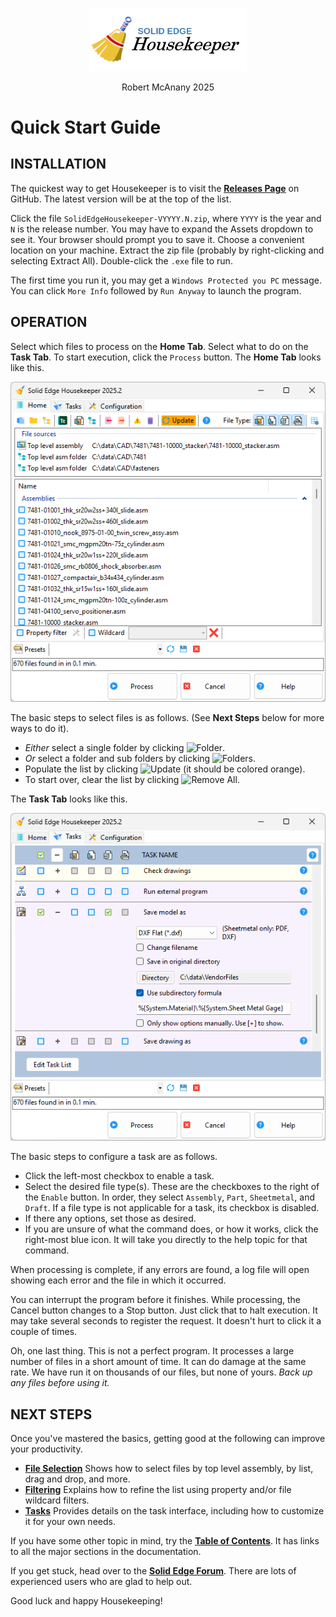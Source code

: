 <div class="center">
  <p align=center>
  <img src="My%20Project/media/logo.png" width=50%;>
  <p align=center>
  <span class="description">Robert McAnany 2025</span>
</div>

# Quick Start Guide

## INSTALLATION

The quickest way to get Housekeeper is to visit the [<ins>**Releases Page**</ins>](https://github.com/rmcanany/SolidEdgeHousekeeper/releases) on GitHub. The latest version will be at the top of the list. 

Click the file `SolidEdgeHousekeeper-VYYYY.N.zip`, where `YYYY` is the year and `N` is the release number.  You may have to expand the Assets dropdown to see it.  Your browser should prompt you to save it. Choose a convenient location on your machine. Extract the zip file (probably by right-clicking and selecting Extract All). Double-click the `.exe` file to run.

The first time you run it, you may get a `Windows Protected you PC` message.  You can click `More Info` followed by `Run Anyway` to launch the program. 


## OPERATION

Select which files to process on the **Home Tab**.  Select what to do on the **Task Tab**.  To start execution, click the `Process` button.  The **Home Tab** looks like this.

<p align="center">
  <img src="My%20Project/media/home_tab_done.png">
</p>

The basic steps to select files is as follows.  (See **Next Steps** below for more ways to do it).  
- *Either* select a single folder by clicking ![Folder](Resources/icons8_Folder_16.png).  
- *Or* select a folder and sub folders by clicking ![Folders](Resources/icons8_folder_tree_16.png).  
- Populate the list by clicking ![Update](Resources/Synch_16.png) (it should be colored orange).  
- To start over, clear the list by clicking ![Remove All](Resources/icons8_trash_16.png).

The **Task Tab** looks like this.

<p align="center">
  <img src="My%20Project/media/sheetmetal_done.png">
</p>


The basic steps to configure a task are as follows.
- Click the left-most checkbox to enable a task.
- Select the desired file type(s).  These are the checkboxes to the right of the `Enable` button.  In order, they select `Assembly`, `Part`, `Sheetmetal`, and `Draft`. If a file type is not applicable for a task, its checkbox is disabled.
- If there any options, set those as desired.
- If you are unsure of what the command does, or how it works, click the right-most blue icon.  It will take you directly to the help topic for that command.

When processing is complete, if any errors are found, a log file will open showing each error and the file in which it occurred. 

You can interrupt the program before it finishes. While processing, the Cancel button changes to a Stop button.  Just click that to halt execution.  It may take several seconds to register the request.  It doesn't hurt to click it a couple of times.

Oh, one last thing.  This is not a perfect program.  It processes a large number of files in a short amount of time.  It can do damage at the same rate.  We have run it on thousands of our files, but none of yours.  *Back up any files before using it.*

## NEXT STEPS

Once you've mastered the basics, getting good at the following can improve your productivity.

- [<ins>**File Selection**</ins>](https://github.com/rmcanany/SolidEdgeHousekeeper/blob/master/HelpTopics.md#file-selection)  Shows how to select files by top level assembly, by list, drag and drop, and more.
- [<ins>**Filtering**</ins>](https://github.com/rmcanany/SolidEdgeHousekeeper/blob/master/HelpTopics.md#filtering)  Explains how to refine the list using property and/or file wildcard filters.
- [<ins>**Tasks**</ins>](https://github.com/rmcanany/SolidEdgeHousekeeper/blob/master/HelpTopics.md#task-tab)  Provides details on the task interface, including how to customize it for your own needs.

If you have some other topic in mind, try the [<ins>**Table of Contents**</ins>](https://github.com/rmcanany/solidedgehousekeeper#table-of-contents).  It has links to all the major sections in the documentation.

If you get stuck, head over to the [<ins>**Solid Edge Forum**</ins>](https://community.sw.siemens.com/s/topic/0TO4O000000MihiWAC/solid-edge).  There are lots of experienced users who are glad to help out.

Good luck and happy Housekeeping!
